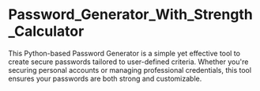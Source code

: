 # Password_Generator_With_Strength_Calculator
This Python-based Password Generator is a simple yet effective tool to create secure passwords tailored to user-defined criteria. Whether you're securing personal accounts or managing professional credentials, this tool ensures your passwords are both strong and customizable.
